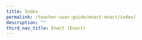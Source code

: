 ```yaml
---
title: Index
permalink: /teacher-user-guide/enact-enact/index/
description: ""
third_nav_title: Enact (Enact)
---
```

